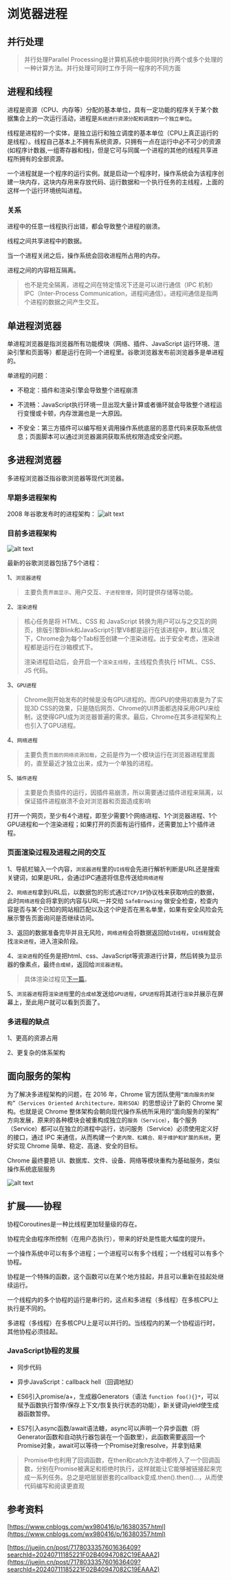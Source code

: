 # 浏览器进程

## 并行处理
> 并行处理Parallel Processing是计算机系统中能同时执行两个或多个处理的一种计算方法。并行处理可同时工作于同一程序的不同方面

## 进程和线程
进程是资源（CPU、内存等）分配的基本单位，具有一定功能的程序关于某个数据集合上的一次运行活动，进程是`系统进行资源分配和调度的一个独立单位`。

线程是进程的一个实体，是独立运行和独立调度的基本单位（CPU上真正运行的是线程）。线程自己基本上不拥有系统资源，只拥有一点在运行中必不可少的资源(如程序计数器,一组寄存器和栈)，但是它可与同属一个进程的其他的线程共享进程所拥有的全部资源。

一个进程就是一个程序的运行实例。就是启动一个程序时，操作系统会为该程序创建一块内存，这块内存用来存放代码、运行数据和一个执行任务的主线程，上面的这样一个运行环境统叫进程。

### 关系
进程中的任意一线程执行出错，都会导致整个进程的崩溃。

线程之间共享进程中的数据。

当一个进程关闭之后，操作系统会回收进程所占用的内存。

进程之间的内容相互隔离。

> 也不是完全隔离，进程之间在特定情况下还是可以进行通信（IPC 机制）
> IPC（Inter-Process Communication，进程间通信）。进程间通信是指两个进程的数据之间产生交互。

## 单进程浏览器
单进程浏览器是指浏览器所有功能模块（网络、插件、JavaScript 运行环境、渲染引擎和页面等）都是运行在同一个进程里。谷歌浏览器发布前浏览器多是单进程的。

单进程的问题：

- 不稳定：插件和渲染引擎会导致整个进程崩溃

- 不流畅：JavaScript执行环境一旦出现大量计算或者循环就会导致整个进程运行变慢或卡顿，内存泄漏也是一大原因。

- 不安全：第三方插件可以编写相关调用操作系统底层的恶意代码来获取系统信息；页面脚本可以通过浏览器漏洞获取系统权限造成安全问题。

## 多进程浏览器
多进程浏览器泛指谷歌浏览器等现代浏览器。

### 早期多进程架构
2008 年谷歌发布时的进程架构：
![alt text](./images/browser/image.png)

### 目前多进程架构
![alt text](./images/browser/image-1.png)

最新的谷歌浏览器包括了5个进程：

1、`浏览器进程`
>主要负责`界面显示`、用户交互、`子进程管理`，同时提供存储等功能。

2、`渲染进程`
>核心任务是将 HTML、CSS 和 JavaScript 转换为用户可以与之交互的网页，排版引擎Blink和JavaScript引擎V8都是运行在该进程中，默认情况下，Chrome会为每个Tab标签创建一个渲染进程。出于安全考虑，渲染进程都是运行在沙箱模式下。
>
>渲染进程启动后，会开启一个`渲染主线程`，主线程负责执行 HTML、CSS、JS 代码。
>

3、`GPU进程`
>Chrome刚开始发布的时候是没有GPU进程的。而GPU的使用初衷是为了实现3D CSS的效果，只是随后网页、Chrome的UI界面都选择采用GPU来绘制，这使得GPU成为浏览器普遍的需求。最后，Chrome在其多进程架构上也引入了GPU进程。

4、`网络进程`
>主要负责`页面的网络资源加载`，之前是作为一个模块运行在浏览器进程里面的，直至最近才独立出来，成为一个单独的进程。

5、`插件进程`
>主要是负责插件的运行，因插件易崩溃，所以需要通过插件进程来隔离，以保证插件进程崩溃不会对浏览器和页面造成影响

打开一个网页，至少有4个进程，即至少需要1个网络进程、1个浏览器进程、1个GPU进程和一个渲染进程；如果打开的页面有运行插件，还需要加上1个插件进程。

### 页面渲染过程及进程之间的交互

1、导航栏输入一个内容，`浏览器进程`里的`UI线程`会先进行解析判断是URL还是搜索关键词，如果是URL，会通过IPC通道将信息传送给`网络进程`

2、`网络进程`拿到URL后，以数据包的形式通过`TCP/IP`协议栈来获取响应的数据，此时`网络进程`会将拿到的内容与URL一并交给 `SafeBrowsing` 做安全检查，检查内容是否与某个已知的网站相匹配以及这个IP是否在黑名单里，如果有安全风险会先展示警告页面询问是否继续访问。

3、返回的数据准备完毕并且无风险，`网络进程`会将数据返回给`UI线程`，`UI线程`就会找`渲染进程`，进入渲染阶段。

4、`渲染进程`的任务是把html、css、JavaScript等资源进行计算，然后转换为显示器的像素点，最终`合成帧`，返回给`浏览器进程`。
> 具体渲染过程见[下一篇]()。

5、`浏览器进程`将`渲染进程`里的`合成帧`发送给`GPU进程`，`GPU进程`将其进行`渲染`并展示在屏幕上，至此用户就可以看到页面了。

### 多进程的缺点
1、更高的资源占用

2、更复杂的体系架构

## 面向服务的架构
为了解决多进程架构的问题，在 2016 年，Chrome 官方团队使用`“面向服务的架构”（Services Oriented Architecture，简称SOA）`的思想设计了新的 Chrome 架构。也就是说 Chrome 整体架构会朝向现代操作系统所采用的“面向服务的架构” 方向发展，原来的各种模块会被重构成独立的`服务（Service）`，每个服务（Service）都可以在独立的进程中运行，访问服务（Service）必须使用定义好的接口，通过 IPC 来通信，从而构建一个`更内聚、松耦合、易于维护和扩展的系统`，更好实现 Chrome 简单、稳定、高速、安全的目标。

Chrome 最终要把 UI、数据库、文件、设备、网络等模块重构为基础服务，类似操作系统底层服务

![alt text](./images/browser/image-2.png)

## 扩展——协程
协程Coroutines是一种比线程更加轻量级的存在。

协程完全由程序所控制（在用户态执行），带来的好处是性能大幅度的提升。

一个操作系统中可以有多个进程；一个进程可以有多个线程；一个线程可以有多个协程。

协程是一个特殊的函数，这个函数可以在某个地方挂起，并且可以重新在挂起处继续运行。

一个线程内的多个协程的运行是串行的，这点和多进程（多线程）在多核CPU上执行是不同的。

多进程（多线程）在多核CPU上是可以并行的。当线程内的某一个协程运行时，其他协程必须挂起。

### JavaScript协程的发展

- 同步代码

- 异步JavaScript：callback hell（回调地狱）

- ES6引入promise/a+，生成器Generators（语法 `function foo(){}*`，可以赋予函数执行暂停/保存上下文/恢复执行状态的功能），新关键词yield使生成器函数暂停。

- ES7引入async函数/await语法糖，async可以声明一个异步函数（将Generator函数和自动执行器包装在一个函数里），此函数需要返回一个Promise对象，await可以等待一个Promise对象resolve，并拿到结果

> Promise中也利用了回调函数，在then和catch方法中都传入了一个回调函数，分别在Promise被满足和拒绝时执行，这样就能让它能够被链接起来完成一系列任务。总之是吧层层嵌套的callback变成.then().then()...，从而使代码编写和阅读更直观



## 参考资料
[https://www.cnblogs.com/wx980416/p/16380357.html](https://www.cnblogs.com/wx980416/p/16380357.html)

[https://juejin.cn/post/7178033357601636409?searchId=20240711185221F02B40947082C19EAAA2](https://juejin.cn/post/7178033357601636409?searchId=20240711185221F02B40947082C19EAAA2)
